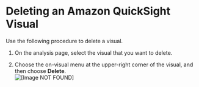 # Deleting an Amazon QuickSight Visual<a name="deleting-a-visual"></a>

Use the following procedure to delete a visual\.

1. On the analysis page, select the visual that you want to delete\.

1. Choose the on\-visual menu at the upper\-right corner of the visual, and then choose **Delete**\.  
![\[Image NOT FOUND\]](http://docs.aws.amazon.com/quicksight/latest/user/images/delete-visual.png)